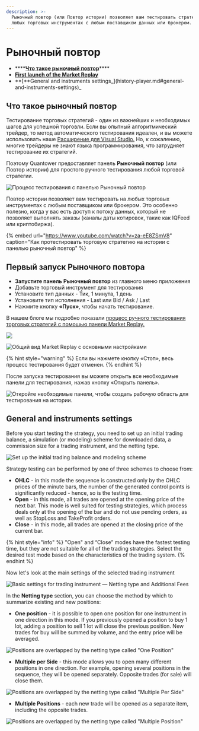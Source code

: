 ```yaml
---
description: >-
  Рыночный повтор (или Повтор истории) позволяет вам тестировать стратегии на
  любых торговых инструментах с любым поставщиком данных или брокером.
---
```


# Рыночный повтор

* \*\*\*\*[**Что такое рыночный повтор**](history-player.md#chto-takoe-rynochnyi-povtor)\*\*\*\*
* [**First launch of the Market Replay**](history-player.md#first-launch-of-the-market-replay)
* **\[**General and instruments settings_\]\(history-player.md\#general-and-instruments-settings\)_

## Что такое рыночный повтор

Тестирование торговых стратегий - один из важнейших и необходимых шагов для успешной торговли. Если вы опытный алгоритмический трейдер, то метод автоматического тестирования идеален, и вы можете использовать наше [Расширение для Visual Studio.](https://help.quantower.com.ru/quantower-algo/installing-visual-studio) Но, к сожалению, многие трейдеры не знают языка программирования, что затрудняет тестирование их стратегий.

Поэтому Quantower предоставляет панель **Рыночный повтор** \(или Повтор истории\) для простого ручного тестирования любой торговой стратегии.

![&#x41F;&#x440;&#x43E;&#x446;&#x435;&#x441;&#x441; &#x442;&#x435;&#x441;&#x442;&#x438;&#x440;&#x43E;&#x432;&#x430;&#x43D;&#x438;&#x44F; &#x441; &#x43F;&#x430;&#x43D;&#x435;&#x43B;&#x44C;&#x44E; &#x420;&#x44B;&#x43D;&#x43E;&#x447;&#x43D;&#x44B;&#x439; &#x43F;&#x43E;&#x432;&#x442;&#x43E;&#x440;](../.gitbook/assets/history-player.png)

Повтор истории позволяет вам тестировать на любых торговых инструментах с любым поставщиком или брокером. Это особенно полезно, когда у вас есть доступ к потоку данных, который не позволяет выполнять заказы \(каналы даты котировок, такие как IQFeed или криптобиржа\).

{% embed url="https://www.youtube.com/watch?v=za-eE8ZSmV8" caption="Как протестировать торговую стратегию на истории с панелью рыночный повтор" %}

## Первый запуск Рыночного повтора

* **Запустите панель** **Рыночный повтор** из главного меню приложения
* Добавьте торговый инструмент для тестирования
* Установите тип данных - Тик, 1 минута, 1 день
* Установите тип исполнения - Last или Bid / Ask / Last
* Нажмите кнопку **«Пуск»**, чтобы начать тестирование.

В нашем блоге мы подробно показали [процесс ручного тестирования торговых стратегий с помощью панели Market Replay.](https://www.quantower.com/blog/software-for-manual-backtesting-a-brief-review-of-history-player-plugin)

![](../.gitbook/assets/menyu-rynochnyi-povtor.png)

![&#x41E;&#x431;&#x449;&#x438;&#x439; &#x432;&#x438;&#x434; Market Replay &#x441; &#x43E;&#x441;&#x43D;&#x43E;&#x432;&#x43D;&#x44B;&#x43C;&#x438; &#x43D;&#x430;&#x441;&#x442;&#x440;&#x43E;&#x439;&#x43A;&#x430;&#x43C;&#x438;](../.gitbook/assets/market-replay-for-new-instruments.png)

{% hint style="warning" %}
Если вы нажмете кнопку «Стоп», весь процесс тестирования будет отменен.
{% endhint %}

После запуска тестирования вы можете открыть все необходимые панели для тестирования, нажав кнопку «Открыть панель».

![&#x41E;&#x442;&#x43A;&#x440;&#x43E;&#x439;&#x442;&#x435; &#x43D;&#x435;&#x43E;&#x431;&#x445;&#x43E;&#x434;&#x438;&#x43C;&#x44B;&#x435; &#x43F;&#x430;&#x43D;&#x435;&#x43B;&#x438;, &#x447;&#x442;&#x43E;&#x431;&#x44B; &#x441;&#x43E;&#x437;&#x434;&#x430;&#x442;&#x44C; &#x440;&#x430;&#x431;&#x43E;&#x447;&#x443;&#x44E; &#x43E;&#x431;&#x43B;&#x430;&#x441;&#x442;&#x44C; &#x434;&#x43B;&#x44F; &#x442;&#x435;&#x441;&#x442;&#x438;&#x440;&#x43E;&#x432;&#x430;&#x43D;&#x438;&#x44F; &#x43D;&#x430; &#x438;&#x441;&#x442;&#x43E;&#x440;&#x438;&#x438;.](../.gitbook/assets/market-replay-in-action.gif)

## General and instruments settings

Before you start testing the strategy, you need to set up an initial trading balance, a simulation \(or modeling\) scheme for downloaded data, a commission size for a trading instrument, and the netting type.

![Set up the initial trading balance and modeling scheme](../.gitbook/assets/backtesting-environment-settings.png)

Strategy testing can be performed by one of three schemes to choose from:

* **OHLC** - in this mode the sequence is constructed only by the OHLC prices of the minute bars, the number of the generated control points is significantly reduced - hence, so is the testing time.
* **Open** - in this mode, all trades are opened at the opening price of the next bar. This mode is well suited for testing strategies, which process deals only at the opening of the bar and do not use pending orders, as well as StopLoss and TakeProfit orders.
* **Close** - in this mode, all trades are opened at the closing price of the current bar.

{% hint style="info" %}
"Open" and “Close” modes have the fastest testing time, but they are not suitable for all of the trading strategies. Select the desired test mode based on the characteristics of the trading system.
{% endhint %}

Now let's look at the main settings of the selected trading instrument

![Basic settings for trading instrument &#x2014; Netting type and Additional Fees](../.gitbook/assets/netting-types.png)

In the **Netting type** section, you can choose the method by which to summarize existing and new positions:

* **One position** - it is possible to open one position for one instrument in one direction in this mode. If you previously opened a position to buy 1 lot, adding a position to sell 1 lot will close the previous position. New trades for buy will be summed by volume, and the entry price will be averaged.

![Positions are overlapped by the netting type called &quot;One Position&quot;](../.gitbook/assets/orders-matching-mode-one-position.gif)

* **Multiple per Side** - this mode allows you to open many different positions in one direction.  For example, opening several positions in the sequence, they will be opened separately. Opposite trades \(for sale\) will close them.

![Positions are overlapped by the netting type called &quot;Multiple Per Side&quot;](../.gitbook/assets/orders-matching-mode-multiple-per-side.gif)

* **Multiple Positions** - each new trade will be opened as a separate item, including the opposite trades.

![Positions are overlapped by the netting type called &quot;Multiple Position&quot;](../.gitbook/assets/orders-matching-mode-multiple-positions.gif)

